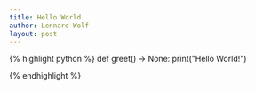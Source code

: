 ```yaml
---
title: Hello World
author: Lennard Wolf
layout: post
---
```


{% highlight python %}
def greet() -> None:
    print("Hello World!")

{% endhighlight %}
